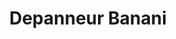 ---
title: "Depanneur Banani"
url: /hawkesbury/depanneur-banani-nelson-street-west/
shop: convenience
---